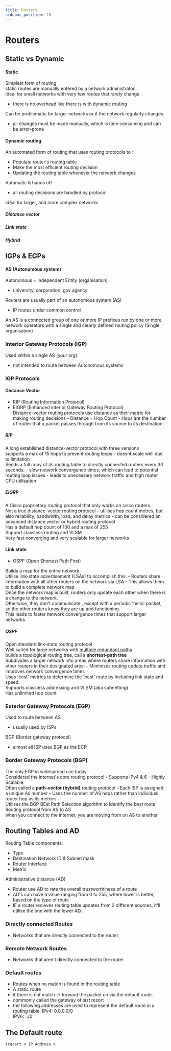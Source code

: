 ```yaml
---
title: Routers
sidebar_position: 10
---
```


# Routers

## Static vs Dynamic

#### Static

Simplest form of routing  
static routes are manually entered by a network administrator  
Ideal for small networks with very few routes that rarely change

- there is no overhead like there is with dynamic routing

Can be problematic for larger networks or if the network regularly changes

- all changes must be made manually, which is time consuming and can be error-prone

#### Dynamic routing

An automated form of routing that uses routing protocols to :

- Populate router's routing table
- Make the most efficient routing decision
- Updating the routing table whenever the network changes

Automatic & hands off

- all routing decisions are handled by protocol

Ideal for larger, and more complex networks

##### Distance vector

##### Link state

##### Hybrid

## IGPs & EGPs

#### AS (Autonomous system)

Autonomous = independent Entity (organisation)

- university, corporation, gov agency

Routers are usually part of an autonomous system (AS)

- IP routes under common control

An AS is a connected group of one or more IP prefixes run by one or more network operators with a single and clearly defined routing policy (Single organisation)

### Interior Gateway Protocols (IGP)

Used within a single AS (your org)

- not intended to route between Autonomous systems

### IGP Protocols

#### Distance Vector

- RIP (Routing Information Protocol)
- EIGRP (Enhanced interior Gateway Routing Protocol)  
  Distance-vector routing protocols use distance as their metric for making routing decisions - Distance = Hop Count - Hops are the number of router that a packet passes through from its source to its destination

##### RIP

A long established distance-vector protocol with three versions  
supports a max of 15 hops to prevent routing loops - doesnt scale well due to limitation  
Sends a full copy of its routing table to directly connected routers every 30 seconds. - slow network convergence times, which can lead to potential routing loop issues - leads to unecessary network traffic and high router CPU utilisation

##### EIGRP

A Cisco proprietary routing protocol that only works on cisco routers  
Not a true distance-vector routing protocol - utilises hop count metres, but also reliability, bandwidth, load, and delay metrics - can be considered an advanced distance vector or hybrid routing protocol  
Has a default hop count of 100 and a max of 255  
Support classless routing and VLSM  
Very fast converging and very scalable for larger networks

#### Link state

- OSPF (Open Shortest Path First)

Builds a map for the entire network.  
Utilise link-state advertisement (LSAs) to accomplish this: - Routers share information with all other routers on the network via LSA - This allows them to build a complete network map  
Once the network map is built, routers only update each other when there is a change to the network.  
Otherwise, they don't communicate , except with a periodic 'hello' packet, so the other routers know they are up and functioning.  
This leads to faster network convergence times that support larger networks

##### OSPF

Open standard link-state routing protocol  
Well suited for large networks with <u>multiple redundant paths</u>  
builds a topological routing tree, call a <b>shortest-path tree</b>  
Subdivides a larger network into areas where routers share information with other routers in their designated area: - Minimises routing update traffic and improves network convergence times  
Uses 'cost' metrics to determine the 'best' route by including link state and speed.  
Supports classless addressing and VLSM (aka subnetting)  
Has unlimited hop count

### Exterior Gateway Protocols (EGP)

Used to route between AS

- usually used by ISPs

BGP (Border gateway protocol)

- almost all ISP uses BGP as the ECP

### Border Gateway Protocols (BGP)

The only EGP in widespread use today  
Considered the internet's core routing protocol - Supports IPv4 & 6 - Highly Scalable  
Often called a <b>path-vector (hybrid)</b> routing protocol - Each ISP is assigned a unique As number - Uses the number of AS hops rather than individual router hop as its metrics  
Utilises the BGP BEst Path Selection algorithm to identify the best route  
Routing protocol from AS to AS  
when you connect to the internet, you are moving from on AS to another

## Routing Tables and AD

Routing Table components:

- Type
- Destination Network ID & Subnet mask
- Router Interface
- Metric

Administrative distance (AD)

- Router use AD to rate the overall trustworthiness of a route
- AD's can have a value ranging from 0 to 255, where lower is better, based on the type of route
- IF a router recieves routing table updates from 2 different sources, it'll utilise the one with the lower AD.

### Directly connected Routes

- Networks that are directly connected to the router

### Remote Network Routes

- Networks that aren't directly connected to the router

### Default routes

- Routes when no match is found in the routing table
- A static route
- if there is not match -> forward the packet on via the default route.
- commonly called the gateway of last resort
- the following addresses are used to represent the default route in a routing table:
  IPv4: 0.0.0.0/0  
   IPV6: ::/0

## The Default route

`tracert < IP Address >`

